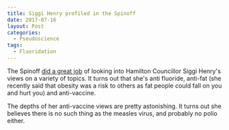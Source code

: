 ```yaml
---
title: Siggi Henry profiled in the Spinoff
date: 2017-07-16
layout: Post
categories:
  - Pseudoscience
tags:
  - Fluoridation
---
```


The Spinoff [did a great job](https://thespinoff.co.nz/science/13-07-2017/is-siggi-henry-new-zealands-most-dangerous-city-councillor/) of looking into Hamilton Councillor Siggi Henry's views on a variety of topics. It turns out that she's anti fluoride, anti-fat (she recently said that obesity was a risk to others as fat people could fall on you and hurt you) and anti-vaccine.

<!-- more -->

The depths of her anti-vaccine views are pretty astonishing. It turns out she believes there is no such thing as the measles virus, and probably no polio either.
